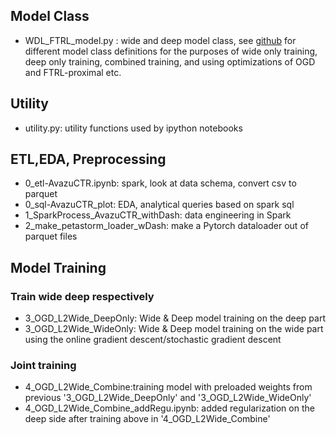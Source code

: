 ## Model Class
- WDL_FTRL_model.py : wide and deep model class, see [github](https://github.com/blarainck306/WDL_FTRL) for different model class definitions for the purposes of wide only training, deep only training, combined training, and using optimizations of OGD and FTRL-proximal etc.

## Utility
- utility.py: utility functions used by ipython notebooks

## ETL,EDA, Preprocessing
- 0_etl-AvazuCTR.ipynb: spark, look at data schema, convert csv to parquet 
- 0_sql-AvazuCTR_plot: EDA, analytical queries based on spark sql
- 1_SparkProcess_AvazuCTR_withDash: data engineering in Spark
- 2_make_petastorm_loader_wDash: make a Pytorch dataloader out of parquet files

## Model Training
### Train wide deep respectively 
- 3_OGD_L2Wide_DeepOnly: Wide & Deep model training on the deep part 
- 3_OGD_L2Wide_WideOnly: Wide & Deep model training on the wide part using the online gradient descent/stochastic gradient descent

### Joint training

- 4_OGD_L2Wide_Combine:training model with preloaded weights from previous '3_OGD_L2Wide_DeepOnly' and '3_OGD_L2Wide_WideOnly'
- 4_OGD_L2Wide_Combine_addRegu.ipynb: added regularization on the deep side after training above in '4_OGD_L2Wide_Combine'


